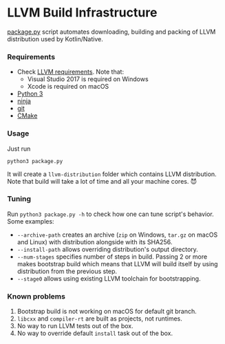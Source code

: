 # LLVM Build Infrastructure

[package.py](package.py) script automates downloading, building and packing of LLVM distribution used by Kotlin/Native.
### Requirements
* Check [LLVM requirements](https://llvm.org/docs/GettingStarted.html#requirements). Note that:
    * Visual Studio 2017 is required on Windows
    * Xcode is required on macOS
* [Python 3](https://www.python.org/)
* [ninja](https://ninja-build.org/)
* [git](https://git-scm.com/)
* [CMake](https://cmake.org/)

### Usage

Just run
```
python3 package.py
```
It will create a `llvm-distribution` folder which contains LLVM distribution.  
Note that build will take a lot of time and all your machine cores. 😈

### Tuning
Run `python3 package.py -h` to check how one can tune script's behavior.
Some examples:
* `--archive-path` creates an archive (`zip` on Windows, `tar.gz` on macOS and Linux) with distribution
  alongside with its SHA256.
* `--install-path` allows overriding distribution's output directory.
* `--num-stages` specifies number of steps in build. Passing 2 or more makes bootstrap build which
  means that LLVM will build itself by using distribution from the previous step.
* `--stage0` allows using existing LLVM toolchain for bootstrapping.

### Known problems
1. Bootstrap build is not working on macOS for default git branch.
2. `libcxx` and `compiler-rt` are built as projects, not runtimes.
3. No way to run LLVM tests out of the box.
4. No way to override default `install` task out of the box.

